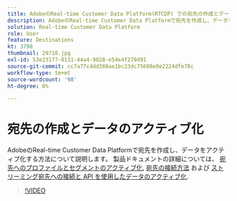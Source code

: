```yaml
---
title: AdobeのReal-time Customer Data Platform(RTCDP) での宛先の作成とデータのアクティブ化
description: AdobeのReal-time Customer Data Platformで宛先を作成し、データをアクティブ化する方法を説明します。
solution: Real-time Customer Data Platform
role: User
feature: Destinations
kt: 3798
thumbnail: 29710.jpg
exl-id: 53e23177-0131-44a4-9828-e54e4f279d91
source-git-commit: cc7a77c4dd380ae1bc23dc75608e8e2224dfe78c
workflow-type: tm+mt
source-wordcount: '98'
ht-degree: 0%

---
```


# 宛先の作成とデータのアクティブ化

AdobeのReal-time Customer Data Platformで宛先を作成し、データをアクティブ化する方法について説明します。 製品ドキュメントの詳細については、 [宛先へのプロファイルとセグメントのアクティブ化](https://experienceleague.adobe.com/docs/experience-platform/rtcdp/destinations/dest-tutorials/activate-destinations.html), [宛先の接続方法](https://experienceleague.adobe.com/docs/experience-platform/rtcdp/destinations/dest-tutorials/connect-destination.html) および [ストリーミング宛先への接続と API を使用したデータのアクティブ化](https://experienceleague.adobe.com/docs/experience-platform/rtcdp/destinations/api-tutorials/streaming-destinations-api-tutorial.html).

>[!VIDEO](https://video.tv.adobe.com/v/29710?quality=12&learn=on)


